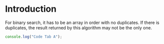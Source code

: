 # Introduction

For binary search, it has to be an array in order with no duplicates. If there is duplicates,
the result returned by this algorithm may not be the only one.

```javascript I'm A tab
console.log("Code Tab A");
```
